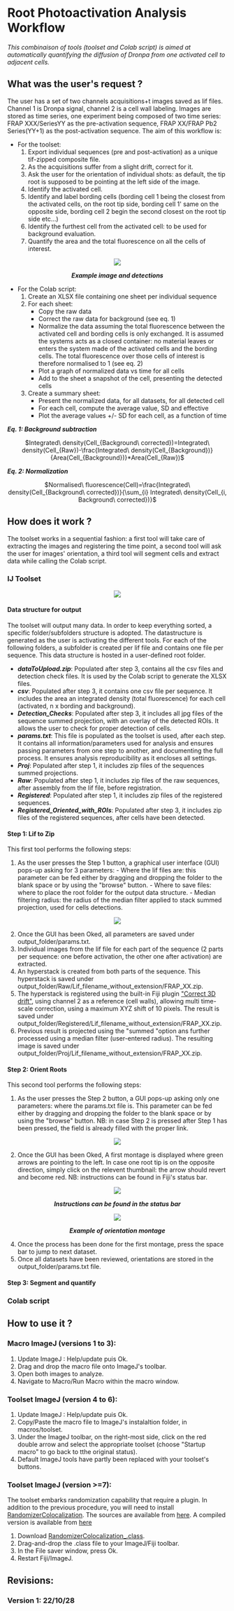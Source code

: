 # Root Photoactivation Analysis Workflow

*This combinaison of tools (toolset and Colab script) is aimed at automatically quantifying the diffusion of Dronpa from one activated cell to adjacent cells.*


## What was the user's request ?
The user has a set of two channels acquisitions+t images saved as lif files. Channel 1 is Dronpa signal, channel 2 is a cell wall labeling.
Images are stored as time series, one experiment being composed of two time series: FRAP XXX/SeriesYY as the pre-activation sequence, FRAP XX/FRAP Pb2 Series(YY+1) as the post-activation sequence.
The aim of this workflow is:
- For the toolset:
    1. Export individual sequences (pre and post-activation) as a unique tif-zipped composite file.
    2. As the acquisitions suffer from a slight drift, correct for it.
    3. Ask the user for the orientation of individual shots: as default, the tip root is supposed to be pointing at the left side of the image.
    4. Identify the activated cell.
    5. Identify and label bording cells (bording cell 1 being the closest from the activated cells, on the root tip side, bording cell 1' same on the opposite side, bording cell 2 begin the second closest on the root tip side etc...)
    6. Identify the furthest cell from the activated cell: to be used for background evaluation.
    7. Quantify the area and the total fluorescence on all the cells of interest.

<p align=center>
	<img src="https://github.com/fabricecordelieres/IJ-Toolset_Root-Photoactivation-Analysis/blob/main/images/FRAP.jpg">
</p>
<p align=center>
	<em><b>Example image and detections</b></em>
</p>

- For the Colab script:
    1. Create an XLSX file containing one sheet per individual sequence
    2. For each sheet:
		- Copy the raw data
		- Correct the raw data for background (see eq. 1)
		- Normalize the data assuming the total fluorescence between the activated cell and bording cells is only exchanged. It is assumed the systems acts as a closed container: no material leaves or enters the system made of the activated cells and the bording cells. The total fluorescence over those cells of interest is therefore normalised to 1 (see eq. 2)
		- Plot a graph of normalized data vs time for all cells
		- Add to the sheet a snapshot of the cell, presenting the detected cells
    3. Create a summary sheet:
		- Present the normalized data, for all datasets, for all detected cell
		- For each cell, compute the average value, SD and effective
		- Plot the average values +/- SD for each cell, as a function of time
		
_**Eq. 1: Background subtraction**_
<p align=center>
	$Integrated\ density(Cell_{Background\ corrected})=Integrated\ density(Cell_{Raw})-\frac{Integrated\ density(Cell_{Background})}{Area(Cell_{Background})}*Area(Cell_{Raw})$
</p>

_**Eq. 2: Normalization**_
<p align=center>
	$Normalised\ fluorescence(Cell)=\frac{Integrated\ density(Cell_{Background\ corrected})}{\sum_{i} Integrated\ density(Cell_{i, Background\ corrected})}$
</p>

## How does it work ?
The toolset works in a sequential fashion: a first tool will take care of extracting the images and registering the time point, a second tool will ask the user for images' orientation, a third tool will segment cells and extract data while calling the Colab script.


### IJ Toolset
	
<p align=center>
	<img src="https://github.com/fabricecordelieres/IJ-Toolset_Root-Photoactivation-Analysis/blob/main/images/GUI.jpg">
</p>

#### Data structure for output
The toolset will output many data. In order to keep everything sorted, a specific folder/subfolders structure is adopted. The datastructure is generated as the user is activating the different tools. For each of the following folders, a subfolder is created per lif file and contains one file per sequence. This data structure is hosted in a user-defined root folder.
	
- _**dataToUpload.zip**_: Populated after step 3, contains all the csv files and detection check files. It is used by the Colab script to generate the XLSX files.
- _**csv**_: Populated after step 3, it contains one csv file per sequence. It includes the area an integrated density (total fluorescence) for each cell (activated, n x bording and background).
- _**Detection_Checks**_: Populated after step 3, it includes all jpg files of the sequence summed projection, with an overlay of the detected ROIs. It allows the user to check for proper detection of cells.
- _**params.txt**_: This file is populated as the toolset is used, after each step. It contains all information/parameters used for analysis and ensures passing parameters from one step to another, and documenting the full process. It ensures analysis reproducibility as it encloses all settings.
- _**Proj**_: Populated after step 1, it includes zip files of the sequences summed projections.
- _**Raw**_: Populated after step 1, it includes zip files of the raw sequences, after assembly from the lif file, before registration.
- _**Registered**_: Populated after step 1, it includes zip files of the registered sequences.
- _**Registered_Oriented_with_ROIs**_: Populated after step 3, it includes zip files of the registered sequences, after cells have been detected.	

#### Step 1: Lif to Zip
This first tool performs the following steps:

1. As the user presses the Step 1 button, a graphical user interface (GUI) pops-up asking for 3 parameters:
		- Where the lif files are: this parameter can be fed either by dragging and dropping the folder to the blank space or by using the "browse" button.
		- Where to save files: where to place the root folder for the output data structure.
		- Median filtering radius: the radius of the median filter applied to stack summed projection, used for cells detections.
		
<p align=center>
	<img src="https://github.com/fabricecordelieres/IJ-Toolset_Root-Photoactivation-Analysis/blob/main/images/GUI_Step1.png">
</p>			

2. Once the GUI has been Oked, all parameters are saved under output_folder/params.txt.
3. Individual images from the lif file for each part of the sequence (2 parts per sequence: one before activation, the other one after activation) are extracted.
4. An hyperstack is created from both parts of the sequence. This hyperstack is saved under output_folder/Raw/Lif_filename_without_extension/FRAP_XX.zip.
5. The hyperstack is registered using the built-in Fiji plugin ["Correct 3D drift"](https://imagej.net/plugins/correct-3d-drift), using channel 2 as a reference (cell walls), allowing multi time-scale correction, using a maximum XYZ shift of 10 pixels. The result is saved under output_folder/Registered/Lif_filename_without_extension/FRAP_XX.zip.
6. Previous result is projected using the "summed "option ans further processed using a median filter (user-entered radius). The resulting image is saved under output_folder/Proj/Lif_filename_without_extension/FRAP_XX.zip.
	
#### Step 2: Orient Roots
This second tool performs the following steps:

1. As the user presses the Step 2 button, a GUI pops-up asking only one parameters: where the params.txt file is. This parameter can be fed either by dragging and dropping the folder to the blank space or by using the "browse" button. NB: in case Step 2 is pressed after Step 1 has been pressed, the field is already filled with the proper link.

<p align=center>
	<img src="https://github.com/fabricecordelieres/IJ-Toolset_Root-Photoactivation-Analysis/blob/main/images/GUI_Step2.png">
</p>			

2. Once the GUI has been Oked, A first montage is displayed where green arrows are pointing to the left. In case one root tip is on the opposite direction, simply click on the relevent thumbnail: the arrow should revert and become red. NB: instructions can be found in Fiji's status bar.

<p align=center>
	<img src="https://github.com/fabricecordelieres/IJ-Toolset_Root-Photoactivation-Analysis/blob/main/images/Status_bar_instructions.png">
</p>
<p align=center>
	<em><b>Instructions can be found in the status bar</b></em>
</p>

<p align=center>
	<img src="https://github.com/fabricecordelieres/IJ-Toolset_Root-Photoactivation-Analysis/blob/main/images/Orientation_montage.png">
</p>
<p align=center>
	<em><b>Example of orientation montage</b></em>
</p>

4. Once the process has been done for the first montage, press the space bar to jump to next dataset.
5. Once all datasets have been reviewed, orientations are stored in the output_folder/params.txt file.


#### Step 3: Segment and quantify
	
### Colab script
	


## How to use it ?
### Macro ImageJ (versions 1 to 3):

1. Update ImageJ : Help/update puis Ok.
2. Drag and drop the macro file onto ImageJ's toolbar.
3. Open both images to analyze.
4. Navigate to Macro/Run Macro within the macro window.

### Toolset ImageJ (version 4 to 6):

1. Update ImageJ : Help/update puis Ok.
2. Copy/Paste the macro file to ImageJ's instalaltion folder, in macros/toolset.
3. Under the ImageJ toolbar, on the right-most side, click on the red double arrow and select the appropriate toolset (choose "Startup macro" to go back to tthe original status).
4. Default ImageJ tools have partly been replaced with your toolset's buttons.

### Toolset ImageJ (version >=7):
The toolset embarks randomization capability that require a plugin.
In addition to the previous procedure, you will need to install [RandomizerColocalization](https://github.com/flevet/RandomizerColocalization).
The sources are available from [here](https://github.com/flevet/RandomizerColocalization). A compiled version is available from [here](https://github.com/fabricecordelieres/IJ-Toolset_SynaptosomesMacro/tree/master/Plugins#:~:text=RandomizerColocalization_.class)
1. Download [RandomizerColocalization_.class](https://github.com/fabricecordelieres/IJ-Toolset_SynaptosomesMacro/raw/master/Plugins/RandomizerColocalization_.class).
2. Drag-and-drop the .class file to your ImageJ/Fiji toolbar.
3. In the File saver window, press Ok.
4. Restart Fiji/ImageJ.

## Revisions:
### Version 1: 22/10/28 
